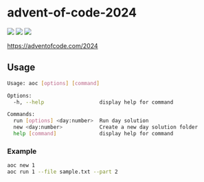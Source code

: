 # advent-of-code-2024

![](https://img.shields.io/badge/day%20📅-7-blue)
![](https://img.shields.io/badge/stars%20⭐-11-yellow)
![](https://img.shields.io/badge/days%20completed-5-red)

https://adventofcode.com/2024

## Usage

```bash
Usage: aoc [options] [command]

Options:
  -h, --help                  display help for command

Commands:
  run [options] <day:number>  Run day solution
  new <day:number>            Create a new day solution folder
  help [command]              display help for command
```

### Example

```bash
aoc new 1
aoc run 1 --file sample.txt --part 2
```
